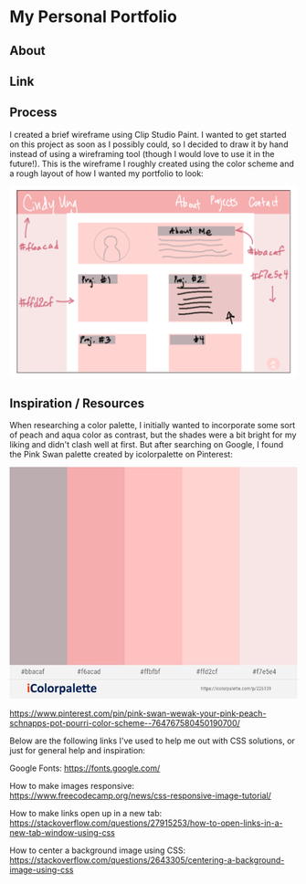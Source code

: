 # My Personal Portfolio

## About

## Link

## Process

I created a brief wireframe using Clip Studio Paint. I wanted to get started on this project as soon as I possibly could, so I decided to draw it by hand instead of using a wireframing tool (though I would love to use it in the future!). This is the wireframe I roughly created using the color scheme and a rough layout of how I wanted my portfolio to look:

![The wireframe of my portfolio website.](./images/wireframe.png)

## Inspiration / Resources

When researching a color palette, I initially wanted to incorporate some sort of peach and aqua color as contrast, but the shades were a bit bright for my liking and didn't clash well at first. But after searching on Google, I found the Pink Swan palette created by icolorpalette on Pinterest:

![The color palette I used for my portfolio.](./images/pink-swan-color-palette.jpg)

https://www.pinterest.com/pin/pink-swan-wewak-your-pink-peach-schnapps-pot-pourri-color-scheme--764767580450190700/



Below are the following links I've used to help me out with CSS solutions, or just for general help and inspiration:

Google Fonts: https://fonts.google.com/

How to make images responsive: https://www.freecodecamp.org/news/css-responsive-image-tutorial/

How to make links open up in a new tab: https://stackoverflow.com/questions/27915253/how-to-open-links-in-a-new-tab-window-using-css

How to center a background image using CSS: https://stackoverflow.com/questions/2643305/centering-a-background-image-using-css